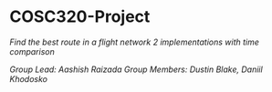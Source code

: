# COSC320-Project

*Find the best route in a flight network*
*2 implementations with time comparison*

*Group Lead: Aashish Raizada*
*Group Members: Dustin Blake, Daniil Khodosko*
